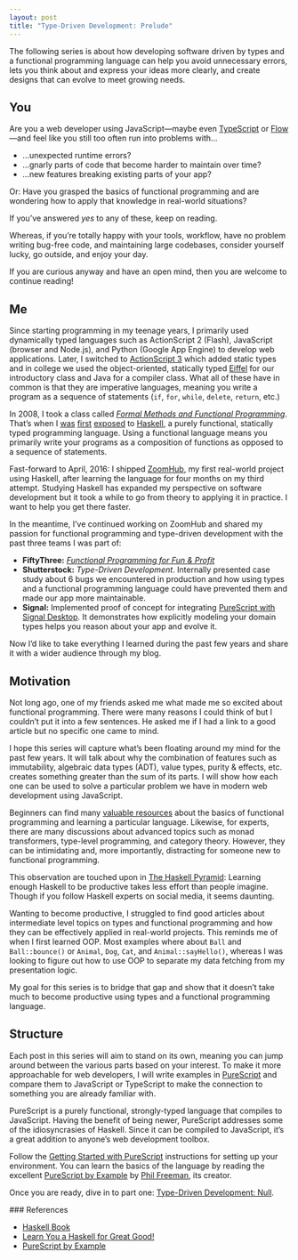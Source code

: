 ```yaml
---
layout: post
title: "Type-Driven Development: Prelude"
---
```


The following series is about how developing software driven by types and a functional programming language can help you avoid unnecessary errors, lets you think about and express your ideas more clearly, and create designs that can evolve to meet growing needs.

## You

Are you a web developer using JavaScript—maybe even [TypeScript] or [Flow]—and feel like you still too often run into problems with…

-   …unexpected runtime errors?
-   …gnarly parts of code that become harder to maintain over time?
-   …new features breaking existing parts of your app?

Or: Have you grasped the basics of functional programming and are wondering how to apply that knowledge in real-world situations?

If you’ve answered _yes_ to any of these, keep on reading.

Whereas, if you’re totally happy with your tools, workflow, have no problem writing bug-free code, and maintaining large codebases, consider yourself lucky, go outside, and enjoy your day.

If you are curious anyway and have an open mind, then you are welcome to continue reading!

## Me

Since starting programming in my teenage years, I primarily used dynamically typed languages such as ActionScript 2 (Flash), JavaScript (browser and Node.js), and Python (Google App Engine) to develop web applications. Later, I switched to [ActionScript 3][actionscript-3] which added static types and in college we used the object-oriented, statically typed [Eiffel] for our introductory class and Java for a compiler class. What all of these have in common is that they are imperative languages, meaning you write a program as a sequence of statements (`if`, `for`, `while`, `delete`, `return`, etc.)

In 2008, I took a class called _[Formal Methods and Functional Programming][eth-fmfp]_. That’s when I [was][blog-fas-1] [first][blog-fas-2] [exposed][blog-fas-3] to [Haskell], a purely functional, statically typed programming language. Using a functional language means you primarily write your programs as a composition of functions as opposed to a sequence of statements.

Fast-forward to April, 2016: I shipped [ZoomHub], my first real-world project using Haskell, after learning the language for four months on my third attempt. Studying Haskell has expanded my perspective on software development but it took a while to go from theory to applying it in practice. I want to help you get there faster.

In the meantime, I’ve continued working on ZoomHub and shared my passion for functional programming and type-driven development with the past three teams I was part of:

-   **FiftyThree:** _[Functional Programming for Fun & Profit][fpfp]_
-   **Shutterstock:** _Type-Driven Development_. Internally presented case study about 6 bugs we encountered in production and how using types and a functional programming language could have prevented them and made our app more maintainable.
-   **Signal:** Implemented proof of concept for integrating [PureScript with Signal Desktop][signal-desktop-purescript-poc]. It demonstrates how explicitly modeling your domain types helps you reason about your app and evolve it.

Now I’d like to take everything I learned during the past few years and share it with a wider audience through my blog.

## Motivation

Not long ago, one of my friends asked me what made me so excited about functional programming. There were many reasons I could think of but I couldn’t put it into a few sentences. He asked me if I had a link to a good article but no specific one came to mind.

I hope this series will capture what’s been floating around my mind for the past few years. It will talk about why the combination of features such as immutability, algebraic data types (ADT), value types, purity & effects, etc. creates something greater than the sum of its parts. I will show how each one can be used to solve a particular problem we have in modern web development using JavaScript.

Beginners can find many [valuable resources](#references) about the basics of functional programming and learning a particular language. Likewise, for experts, there are many discussions about advanced topics such as monad transformers, type-level programming, and category theory. However, they can be intimidating and, more importantly, distracting for someone new to functional programming.

This observation are touched upon in [The Haskell Pyramid]: Learning enough Haskell to be productive takes less effort than people imagine. Though if you follow Haskell experts on social media, it seems daunting.

Wanting to become productive, I struggled to find good articles about intermediate level topics on types and functional programming and how they can be effectively applied in real-world projects. This reminds me of when I first learned OOP. Most examples where about `Ball` and `Ball::bounce()` or `Animal`, `Dog`, `Cat`, and `Animal::sayHello()`, whereas I was looking to figure out how to use OOP to separate my data fetching from my presentation logic.

My goal for this series is to bridge that gap and show that it doesn’t take much to become productive using types and a functional programming language.

## Structure

Each post in this series will aim to stand on its own, meaning you can jump around between the various parts based on your interest. To make it more approachable for web developers, I will write examples in [PureScript] and compare them to JavaScript or TypeScript to make the connection to something you are already familiar with.

PureScript is a purely functional, strongly-typed language that compiles to JavaScript. Having the benefit of being newer, PureScript addresses some of the idiosyncrasies of Haskell. Since it can be compiled to JavaScript, it’s a great addition to anyone’s web development toolbox.

Follow the [Getting Started with PureScript][purescript-getting-started] instructions for setting up your environment. You can learn the basics of the language by reading the excellent [PureScript by Example] by [Phil Freeman][twitter-paf31], its creator.

Once you are ready, dive in to part one: [Type-Driven Development: Null][blog-tdd-1].

<a name="references"/>
### References

-   [Haskell Book](http://haskellbook.com/)
-   [Learn You a Haskell for Great Good!](http://learnyouahaskell.com/)
-   [PureScript by Example]

[actionscript-3]: https://en.wikipedia.org/wiki/ActionScript#ActionScript_3.0
[blog-fas-1]: /blog/functional-actionscript-1/
[blog-fas-2]: /blog/functional-actionscript-2/
[blog-fas-3]: /blog/functional-actionscript-3/
[blog-tdd-1]: /blog/type-driven-development-1/
[eiffel]: https://www.eiffel.org/doc/eiffel/Eiffel
[eth-fmfp]: http://archiv.infsec.ethz.ch/education/ss08/fmfp/index.html
[flow]: https://flow.org/en/
[fpfp]: /publications/functional-programming-fun-profit-daniel-gasienica.pdf
[haskell]: https://haskell-lang.org/
[purescript by example]: https://leanpub.com/purescript/read
[purescript-getting-started]: https://github.com/purescript/documentation/blob/master/guides/Getting-Started.md
[purescript]: http://www.purescript.org/
[signal-desktop-purescript-poc]: https://github.com/gasi/Signal-Desktop/pull/2
[the haskell pyramid]: https://patrickmn.com/software/the-haskell-pyramid/
[twitter-paf31]: https://twitter.com/paf31
[typescript]: https://www.typescriptlang.org/
[zoomhub]: http://zoomhub.net/
